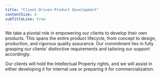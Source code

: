 ```yaml
---
title: "Client-Driven Product Development"
contentSize: 4
subTitleLine: true
---
```

We take a pivotal role in empowering our clients to develop their own products. This 
spans the entire product lifecycle, from concept to design, production, and rigorous 
quality assurance. Our commitment lies in fully grasping our clients’ distinctive 
requirements and tailoring our support accordingly.

Our clients will hold the Intellectual Property rights, and we will assist in either 
developing it for internal use or preparing it for commercialization.
